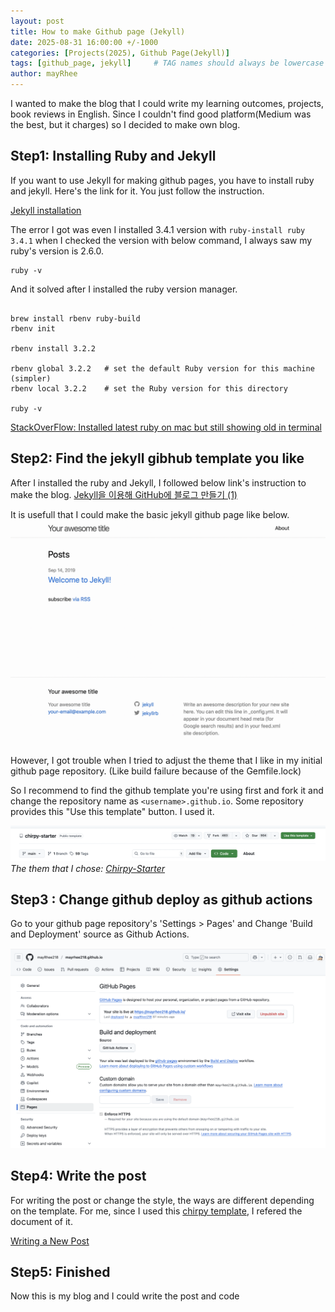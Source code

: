 ```yaml
---
layout: post
title: How to make Github page (Jekyll)
date: 2025-08-31 16:00:00 +/-1000
categories: [Projects(2025), Github Page(Jekyll)]
tags: [github_page, jekyll]     # TAG names should always be lowercase
author: mayRhee
---
```


I wanted to make the blog that I could write my learning outcomes, projects, book reviews in English.
Since I couldn't find good platform(Medium was the best, but it charges) so I decided to make own blog.

## Step1: Installing Ruby and Jekyll
If you want to use Jekyll for making github pages, you have to install ruby and jekyll.
Here's the link for it. 
You just follow the instruction.

[Jekyll installation](https://jekyllrb.com/docs/installation/macos/)

The error I got was even I installed 3.4.1 version with `ruby-install ruby 3.4.1`
when I checked the version with below command, I always saw my ruby's version is 2.6.0.

```
ruby -v
```

And it solved after I installed the ruby version manager.
```

brew install rbenv ruby-build
rbenv init

rbenv install 3.2.2

rbenv global 3.2.2   # set the default Ruby version for this machine (simpler)
rbenv local 3.2.2    # set the Ruby version for this directory 

ruby -v

```

[StackOverFlow: Installed latest ruby on mac but still showing old in terminal](https://stackoverflow.com/questions/76938956/installed-latest-ruby-on-mac-but-still-showing-old-in-terminal)

## Step2: Find the jekyll gibhub template you like

After I installed the ruby and Jekyll, I followed below link's instruction to make the blog.
[Jekyll을 이용해 GitHub에 블로그 만들기 (1)](https://jetalog.net/86)

It is usefull that I could make the basic jekyll github page like below.
![basic jekyll blog](/assets/img/pages/2025-08-31/basic-jekyll-blog.png)

However, I got trouble when I tried to adjust the theme that I like in my initial github page repository.
(Like build failure because of the Gemfile.lock)

So I recommend to find the github template you're using first and fork it and change the repository name as `<username>.github.io`.
Some repository provides this "Use this template" button. I used it. 

![Use this template](/assets/img/pages/2025-08-31/chirpy-starter.png) _The them that I chose: [Chirpy-Starter](https://github.com/cotes2020/chirpy-starter)_

## Step3 : Change github deploy as github actions

Go to your github page repository's 'Settings > Pages' and Change 'Build and Deployment' source as Github Actions. 

![github-actions](/assets/img/pages/2025-08-31/github-actions.png)

## Step4: Write the post
For writing the post or change the style, the ways are different depending on the template.
For me, since I used this [chirpy template](https://github.com/cotes2020/jekyll-theme-chirpy), I refered the document of it.

[Writing a New Post](https://chirpy.cotes.page/posts/write-a-new-post/#images)

## Step5: Finished

Now this is my blog and I could write the post and code